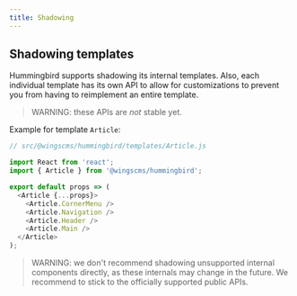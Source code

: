 ```yaml
---
title: Shadowing
---
```


## Shadowing templates

Hummingbird supports shadowing its internal templates. Also, each individual template has its own API to allow for customizations to prevent you from having to reimplement an entire template.

> WARNING: these APIs are _not_ stable yet.

Example for template `Article`:

```js
// src/@wingscms/hummingbird/templates/Article.js

import React from 'react';
import { Article } from '@wingscms/hummingbird';

export default props => (
  <Article {...props}>
    <Article.CornerMenu />
    <Article.Navigation />
    <Article.Header />
    <Article.Main />
  </Article>
);
```

> WARNING: we don't recommend shadowing unsupported internal components directly, as these internals may change in the future. We recommend to stick to the officially supported public APIs.